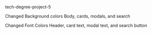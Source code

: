 tech-degree-project-5

Changed Background colors
Body, cards, modals, and search

Changed Font Colors
Header, card text, modal text, and search button